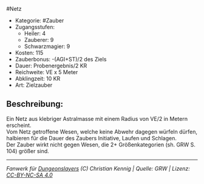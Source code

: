 #Netz  
- Kategorie: #Zauber  
- Zugangsstufen:  
  - Heiler: 4  
  - Zauberer: 9  
  - Schwarzmagier: 9  
- Kosten: 115  
- Zauberbonus: -(AGI+ST)/2 des Ziels  
- Dauer: Probenergebnis/2 KR  
- Reichweite: VE x 5 Meter  
- Abklingzeit: 10 KR  
- Art: Zielzauber     

## Beschreibung:
Ein Netz aus klebriger Astralmasse mit einem Radius von VE/2 in Metern erscheint.<br>Vom Netz getroffene Wesen, welche keine Abwehr dagegen würfeln dürfen, halbieren für die Dauer des Zaubers Initiative, Laufen und Schlagen.<br>Der Zauber wirkt nicht gegen Wesen, die 2+ Größenkategorien (sh. GRW S. 104) größer sind.


___
*Fanwerk für [Dungeonslayers](https://www.dungeonslayers.net/) (C) Christian Kennig | Quelle: GRW | Lizenz: [CC-BY-NC-SA 4.0](https://creativecommons.org/licenses/by-nc-sa/4.0/deed.de)*